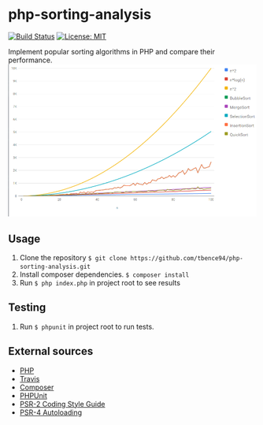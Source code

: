 # php-sorting-analysis
[![Build Status](https://travis-ci.org/tbence94/php-sorting-analysis.svg?branch=master)](https://travis-ci.org/tbence94/php-sorting-analysis)
[![License: MIT](https://img.shields.io/badge/License-MIT-blue.svg)](https://opensource.org/licenses/MIT)

Implement popular sorting algorithms in PHP and compare their performance.
![Sorting algorithm performances compared](sorting-performance.png)

## Usage
1. Clone the repository `$ git clone https://github.com/tbence94/php-sorting-analysis.git`
2. Install composer dependencies. `$ composer install`
3. Run `$ php index.php` in project root to see results

## Testing
1. Run `$ phpunit` in project root to run tests.

## External sources
* [PHP](http://php.net)
* [Travis](http://travis-ci.org)
* [Composer](https://getcomposer.org/)
* [PHPUnit](https://phpunit.de/)
* [PSR-2 Coding Style Guide](http://www.php-fig.org/psr/psr-2/)
* [PSR-4 Autoloading](http://www.php-fig.org/psr/psr-4/)